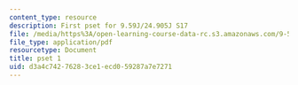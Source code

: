 ```yaml
---
content_type: resource
description: First pset for 9.59J/24.905J S17
file: /media/https%3A/open-learning-course-data-rc.s3.amazonaws.com/9-59j-lab-in-psycholinguistics-spring-2017/d3a4c74276283ce1ecd059287a7e7271_MIT9_59S17_pset1.pdf
file_type: application/pdf
resourcetype: Document
title: pset 1
uid: d3a4c742-7628-3ce1-ecd0-59287a7e7271
---
```

